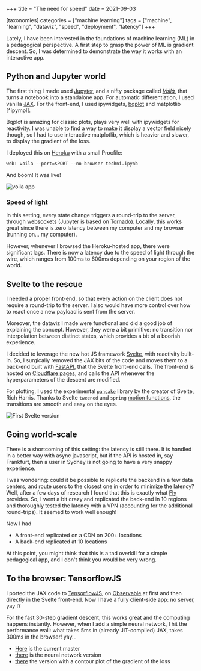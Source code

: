+++
title = "The need for speed"
date = 2021-09-03

[taxonomies]
categories = ["machine learning"]
tags = ["machine", "learning", "dataviz", "speed", "deployment", "latency"]
+++

Lately, I have been interested in the foundations of machine learning (ML) in a pedagogical perspective. A first step to grasp the power of ML is gradient descent. So, I was determined to demonstrate the way it works with an interactive app.

## Python and Jupyter world

The first thing I made used [Jupyter](https://jupyter.org/), and a nifty package called [_Voilà_](https://github.com/voila-dashboards/voila), that turns a notebook into a standalone app. For automatic differentiation, I used vanilla [JAX](https://github.com/google/jax/). For the front-end, I used ipywidgets, [bqplot](https://github.com/bqplot/bqplot) and matplotlib [^ipympl].

Bqplot is amazing for classic plots, plays very well with ipywidgets for reactivity. I was unable to find a way to make it display a vector field nicely though, so I had to use interactive matplotlib, which is heavier and slower, to display the gradient of the loss. 

I deployed this on [Heroku](https://www.heroku.com/) with a small Procfile:

```shell
web: voila --port=$PORT --no-browser techni.ipynb
```

And boom! It was live!

![voila app](/images/voila-app.png)

### Speed of light

In this setting, every state change triggers a round-trip to the server, through [websockets](https://en.wikipedia.org/wiki/WebSocket) (Jupyter is based on [Tornado](https://www.tornadoweb.org/en/stable/)). Locally, this works great since there is zero latency between my computer and my browser (running on... my computer). 

However, whenever I browsed the Heroku-hosted app, there were significant lags. There is now a latency due to the speed of light through the wire, which ranges from 100ms to 600ms depending on your region of the world. 

## Svelte to the rescue

I needed a proper front-end, so that every action on the client does not require a round-trip to the server. I also would have more control over how to react once a new payload is sent from the server.

Moreover, the dataviz I made were functional and did a good job of explaining the concept. However, they were a bit primitive: no transition nor interpolation between distinct states, which provides a bit of a boorish experience.  

I decided to leverage the new hot JS framework [Svelte](https://svelte.dev), with reactivity built-in. So, I surgically removed the JAX bits of the code and moves them to a back-end built with [FastAPI](https://fastapi.tiangolo.com/), that the Svelte front-end calls. The front-end is hosted on [Cloudflare pages](https://developers.cloudflare.com/pages/), and calls the API whenever the hyperparameters of the descent are modified. 

For plotting, I used the experimental [`pancake`](https://pancake-charts.surge.sh/) library by the creator of Svelte, Rich Harris. Thanks to Svelte `tweened` and `spring` [motion functions](https://svelte.dev/docs#svelte_motion), the transitions are smooth and easy on the eyes.

![First Svelte version](/images/gradfront-alpha-vertical.png)

## Going world-scale

There is a shortcoming of this setting: the latency is still there. It is handled in a better way with async javascript, but if the API is hosted in, say Frankfurt, then a user in Sydney is not going to have a very snappy experience.

I was wondering: could it be possible to replicate the backend in a few data centers, and route users to the closest one in order to minimize the latency? 
Well, after a few days of research I found that this is exactly what [Fly](https://fly.io) provides. So, I went a bit crazy and replicated the back-end in 10 regions and thoroughly tested the latency with a VPN (accounting for the additional round-trips). It seemed to work well enough!

Now I had
- A front-end replicated on a CDN on 200+ locations
- A back-end replicated at 10 locations

At this point, you might think that this is a tad overkill for a simple pedagogical app, and I don't think you would be very wrong.

## To the browser: TensorflowJS

I ported the JAX code to [TensorflowJS](https://www.tensorflow.org/js), on [Observable](https://observablehq.com/@horaceg/gradient-descent) at first and then directly in the Svelte front-end. Now I have a fully client-side app: no server, yay !?

For the fast 30-step gradient descent, this works great and the computing happens instantly. However, when I add a simple neural network, I hit the performance wall: what takes 5ms in (already JIT-compiled) JAX, takes 300ms in the browser! yay...

- [Here](https://gradfront.pages.dev/) is the current master
- [there](https://f36dfeb7.gradfront.pages.dev/) is the neural network version
- [there](https://deploy-preview-1--gradient-descent.netlify.app/) the version with a contour plot of the gradient of the loss
